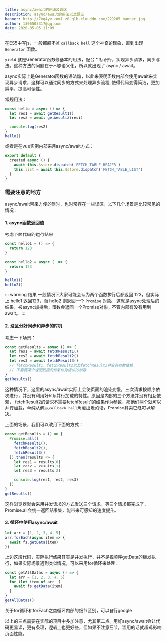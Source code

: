 ```yaml
---
title: async/await的用法及误区
description: async/await的用法以及误区
banner: http://7xq4yv.com1.z0.glb.clouddn.com/229265_banner.jpg
author: 1306503317@qq.com
date: 2020-05-05 11:09
---
```


在ES5中写js，一般都躲不掉 `callback hell` 这个神奇的现象，直到出现 `Generator` 函数。

`yield` 就是Generator函数最基本的用法，配合 * 标识符，实现异步请求，同步写法。这种方法的问题在于不够语义化，所以就出现了 async / await。

async实际上是Generator函数的语法糖，以此来表明函数内部会使用await来实现异步请求，这样可以通过同步的方式来处理异步流程,
使得代码变得简洁，更加扁平，提高可读性。

常规用法：

```js
const hello = async () => {
  let res1 = await getResult1()
  let res2 = await getResult2(res1)

  console.log(res2)
}
hello()
```

或者是在vue实例内部来用async/await方式：

```js
export default {
  created async () {
    await this.$store.dispatch('FETCH_TABLE_HEADER')
    this.list = await this.$store.dispatch('FETCH_TABLE_LIST')
  }
}
```

### 需要注意的地方

async/await带来方便的同时，也时常存在一些误区，以下几个场景是比较常见的情况：


#### 1. async函数返回值

考虑下面代码的运行结果：

```js
const hello1 = () => {
  return 123
}

const hello2 = async () => {
  return 123
}

hello1()
hello2()
```

::: warning 结果
一般情况下大家可能会认为两个函数执行后都返回 123，但实际上 hello1 返回123，而 hello2 则返回一个 `Promise` 对象。
这就是async处理后的结果，被async加持后，函数会返回一个Promise对象，不管内部有没有用到await。
:::


#### 2. 没区分好同步和异步的时机

考虑一下场景：

```js
const getResults = async () => {
  let res1 = await fetchResult1()
  let res2 = await fetchResult2()
  let res3 = await fetchResult3()
  // fetchResult1、fetchResult2以及fetchResult3并没有参数依赖
  // 不需要某个返回数据的结果作为请求的参数
}
getResults()
```

这种情况下，这里的async/await实际上会使页面的渲染变慢，三次请求按顺序依次进行，并没有利用好http并行加载的特性。原因是内部的三个方法并没有相互依赖，
fetchResult2的请求不需要fetchResult1的结果作为参数，那他们两个就可以并行加载，单纯从解决`callback hell`角度出发的话，Promise其实已经可以解决。

上面的场景，我们可以改用下面的方式：

```js
const getResults = () => {
  Promise.all([
    fetchResult1(),
    fetchResult2(),
    fetchResult3()
  ]).then(results => {
    let res1 = results[0]
    let res2 = results[1]
    let res3 = results[2]

    console.log(res1, res2, res3)
  })
}
getResults()
```

这样浏览器就会采用并发请求的方式发送三个请求，等三个请求都完成了，Promise.all会统一返回结果集，能带来可感知的速度提升。


#### 3. 循环中使用async/await

```js
let arr = [1, 2, 3, 4, 5]
arr.forEach(async item => {
  await fs.getData(item)
})
```

上边这段代码，实际执行结果其实是并发执行，并不是按顺序getData的继发执行，如果实际场景遇到类似情况，可以采用for循环来处理：

```js
const getAllDatas = async () => {
  let arr = [1, 2, 3, 4, 5]
  for (let item of arr) {
    await fs.getData(item)
  }
}
getAllDatas()
```

关于for循环和forEach之类循环内部的细节区别，可以自行google


以上的三点需要在实际的项目中多加注意，尤其第二点。用好async/await会让代码更易读，更有条理，逻辑上也更好些，但如果不注意细节，滥用的话就超鸡影响页面性能。
